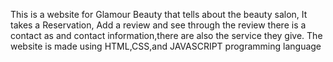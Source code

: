 This is a website for Glamour Beauty that tells about the beauty salon, It takes a Reservation, Add a review and see through the review there is a contact as and contact information,there are also the service they give. The website is made using HTML,CSS,and JAVASCRIPT programming language

